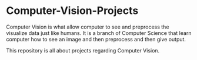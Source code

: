 # Computer-Vision-Projects

Computer Vision is what allow computer to see and preprocess the visualize data just like humans. It is a branch of Computer Science that learn computer how to see an image and then preprocess and then give output.

This repository is all about projects regarding Computer Vision. 

